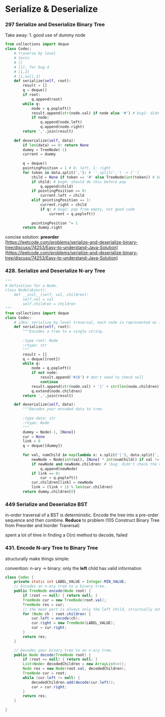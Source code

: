 # Serialize & Deserialize

### 297 Serialize and Deserialize Binary Tree

Take away: 1. good use of dummy node

```python
from collections import deque
class Codec:
    # traverse by level
    # tests
    # []
    # [1], for bug 4
    # [1,2]
    # [1,null,3]
    def serialize(self, root):
        result = []
        q = deque()
        if root:
            q.append(root)
        while q:
            node = q.popleft()
            result.append(str(node.val) if node else '#') # bug1: didn't convert to str
            if node:
                q.append(node.left)
                q.append(node.right)
        return ','.join(result)
        
    def deserialize(self, data):
        if len(data) == 0: return None
        dummy = TreeNode(-1)
        current = dummy
        
        q = deque()
        pointingPosition = 1 # 0: left, 1: right
        for token in data.split(','): # ''.split(',') -> ['']
            child = None if token == '#' else TreeNode(int(token)) # bug3: didn't convert to TreeNode
            if child: # bug4: should do this before pop
                q.append(child) 
            if pointingPosition == 0:
                current.left = child
            elif pointingPosition == 1:
                current.right = child
                if q: # bug2: pop from empty, not good code
                    current = q.popleft()
            
            pointingPosition ^= 1
        return dummy.right
```

concise solution: **preorder**  
[https://leetcode.com/problems/serialize-and-deserialize-binary-tree/discuss/74253/Easy-to-understand-Java-Solution](https://leetcode.com/problems/serialize-and-deserialize-binary-tree/discuss/74253/Easy-to-understand-Java-Solution)

### 428. Serialize and Deserialize N-ary Tree

```python
"""
# Definition for a Node.
class Node(object):
    def __init__(self, val, children):
        self.val = val
        self.children = children
"""
from collections import deque
class Codec:
    # idea: serialize by level traversal, each node is represented as (val, numChildren)
    def serialize(self, root):
        """Encodes a tree to a single string.
        
        :type root: Node
        :rtype: str
        """
        result = []
        q = deque([root])
        while q:
            node = q.popleft()
            if not node:
                result.append('#|0') # don't need to check null
                continue
            result.append(str(node.val) + '|' + str(len(node.children)))
            q.extend(node.children)
        return ','.join(result)

    def deserialize(self, data):
        """Decodes your encoded data to tree.
        
        :type data: str
        :rtype: Node
        """
        dummy = Node(-1, [None])
        cur = None
        link = 0
        q = deque([dummy])
        
        for val, numChild in map(lambda x: x.split('|'), data.split(',')):
            newNode = Node(int(val), [None] * int(numChild)) if val != '#' else None
            if newNode and newNode.children: # !bug: didn't check the number of children
                q.append(newNode)
            if link == 0:
                cur = q.popleft()
            cur.children[link] = newNode
            link = (link + 1) % len(cur.children)
        return dummy.children[0]
```



### 449 Serialize and Deserialize BST

in-order traversal of a BST is deterministic. Encode the tree into a pre-order sequence and then combine. **Reduce** to problem \(105 Construct Binary Tree from Preorder and Inorder Traversal\)

spent a lot of time in finding a O\(n\) method to decode, failed



### 431. Encode N-ary Tree to Binary Tree

structurally make things simple:

convention: n-ary -&gt; binary: only the **left** child has valid information

```java
class Codec {
    private static int LABEL_VALUE = Integer.MIN_VALUE;
    // Encodes an n-ary tree to a binary tree.
    public TreeNode encode(Node root) {
        if (root == null) { return null; }
        TreeNode cur = new TreeNode(root.val);
        TreeNode res = cur;
        // the meat part is always only the left child, structually achieve the goal
        for (Node ch : root.children) {
            cur.left = encode(ch);
            cur.right = new TreeNode(LABEL_VALUE);
            cur = cur.right;
        }
        return res;
    }

    // Decodes your binary tree to an n-ary tree.
    public Node decode(TreeNode root) {
        if (root == null) { return null; }
        List<Node> decodedChildren = new ArrayList<>();
        Node res = new Node(root.val, decodedChildren);
        TreeNode cur = root;
        while (cur.left != null) {
            decodedChildren.add(decode(cur.left));
            cur = cur.right;
        }
        return res;
    }
    
}
```


